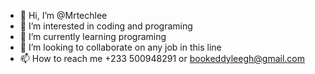- 👋 Hi, I’m @Mrtechlee
- 👀 I’m interested in coding and programing
- 🌱 I’m currently learning programing
- 💞️ I’m looking to collaborate on any job in this line
- 📫 How to reach me +233 500948291 or bookeddyleegh@gmail.com

<!---
Mrtechlee/Mrtechlee is a ✨ special ✨ repository because its `README.md` (this file) appears on your GitHub profile.
You can click the Preview link to take a look at your changes.
--->
